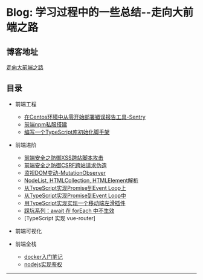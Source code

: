 # Blog: 学习过程中的一些总结--走向大前端之路

## 博客地址
[走向大前端之路](https://qsz.github.io/blog)

## 目录

* 前端工程

  * [在Centos环境中从零开始部署错误报告工具-Sentry](前端工程/Sentry部署.md)
  * [前端npm私服搭建](前端工程/npm私服搭建.md)
  * [编写一个TypeScript库初始化脚手架](前端工程/typescript脚手架.md)

* 前端进阶
  * [前端安全之防御XSS跨站脚本攻击](前端进阶/XSS跨站脚本攻击.md)
  * [前端安全之防御CSRF跨站请求伪造](前端进阶/CSRF跨站请求伪造.md)
  * [监视DOM变动-MutationObserver](前端进阶/MutationObserverAPI.md)
  * [NodeList, HTMLCollection, HTMLElement解析](前端进阶/HTMLElement.md)
  * [从TypeScript实现Promise到Event Loop上](前端进阶/TypeScript实现Promise上.md)
  * [从TypeScript实现Promise到Event Loop中](前端进阶/TypeScript实现Promise中.md)
  * [用TypeScript实现实现一个移动端左滑插件](前端进阶/移动端左滑插件.md)
  * [踩坑系列：await 在 forEach 中不生效](前端进阶/await在forEach中不生效.md)
  * [TypeScript 实现 vue-router]
  
* 前端可视化

* 前端全栈
  * [docker入门笔记](前端全栈/Docker入门笔记.md)
  * [nodejs实现鉴权](前端全栈/nodejs鉴权.md)
---

